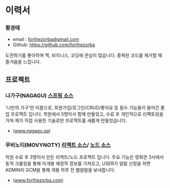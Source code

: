 # 이력서

### 황경태
- email : forthezorba@gmail.com
- Github: https://github.com/forthezorba
   
도전하기를 좋아하며 책, 비지니스, 코딩에 관심이 많습니다. 중복된 코드를 제거할 때 즐거움을 느낍니다.

## 프로젝트
### 나가구(NAGAGU) [스프링 소스](https://github.com/forthezorba/nagagu)
'나만의 가구'란 이름으로, 회원가입/로그인/CRUD/좋아요 등 필수 기능들이 들어간 졸업 프로젝트 입니다. 학원에서 5명이서 함께 만들었고, 수료 후 개인적으로 리팩토링을 거쳐 제가 직접 사용한 기술로만 프로젝트를 새롭게 만들었습니다.
- (www.nagagu.ga)

### 무비노티(MOVYNOTY) [리액트 소스](https://github.com/forthezorba/movynoty)/  [노드 소스](https://github.com/forthezorba/movynoty_back)
학원 수료 후 3명이서 만든 리액트/노드 프로젝트 입니다. 주요 기능은 영화관 3사에서 동적 크롤링을 통해 미개봉 예정작 정보를 가져오고,
USER가 알람 신청을 하면 ADMIN이 GCM을 통해 개봉 하루 전 웹알람을 보내줍니다.
- (www.forthezorba.com)

